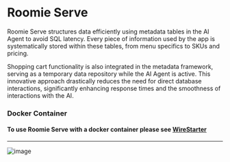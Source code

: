 # Roomie Serve

Roomie Serve structures data efficiently using metadata tables in the AI Agent to avoid SQL latency. Every piece of information used by the app is systematically stored within these tables, from menu specifics to SKUs and pricing.

Shopping cart functionality is also integrated in the metadata framework, serving as a temporary data repository while the AI Agent is active. This innovative approach drastically reduces the need for direct database interactions, significantly enhancing response times and the smoothness of interactions with the AI.

### Docker Container
#### To use Roomie Serve with a docker container please see [WireStarter](https://github.com/signalwire/WireStarter)

-------------------

![image](https://github.com/signalwire/digital_employees/assets/13131198/a281a76d-1374-470c-9180-0e0e773c9d01)


